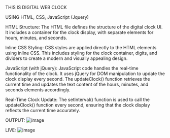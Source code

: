 THIS IS DIGITAL WEB CLOCK

USING HTML, CSS, JavaScript (Jquery)

HTML Structure: The HTML file defines the structure of the digital clock UI. It includes a container for the clock display, with separate elements for hours, minutes, and seconds.

Inline CSS Styling: CSS styles are applied directly to the HTML elements using inline CSS. This includes styling for the clock container, digits, and dividers to create a modern and visually appealing design.

JavaScript (with jQuery): JavaScript code handles the real-time functionality of the clock. It uses jQuery for DOM manipulation to update the clock display every second. The updateClock() function retrieves the current time and updates the text content of the hours, minutes, and seconds elements accordingly.

Real-Time Clock Update: The setInterval() function is used to call the updateClock() function every second, ensuring that the clock display reflects the current time accurately.



OUTPUT:
![image](https://github.com/abdullah7701/Digital-Web-Clock/assets/81309380/a8c0879e-f613-4b39-a8f1-8b580f6efc72)

LIVE:
![image](https://github.com/abdullah7701/Digital-Web-Clock/assets/81309380/f5d16bfe-0ad5-4510-a2cf-094cc2333b54)

